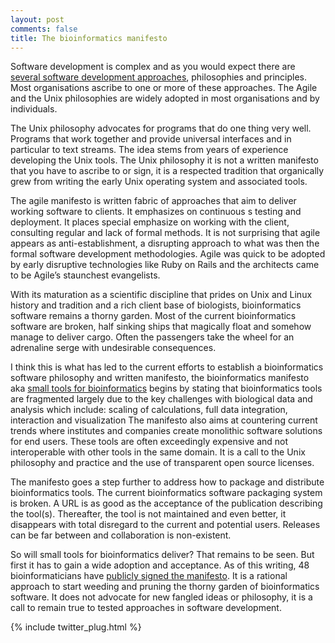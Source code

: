 ```yaml
---
layout: post
comments: false
title: The bioinformatics manifesto
---
```


Software development is complex and as you would expect there are [several software development approaches](http://www.quora.com/What-is-are-the-best-software-development-philosophy-ies), philosophies and principles. Most organisations ascribe to one or more of these approaches. The Agile and the Unix philosophies are widely adopted in most organisations and by individuals.

The Unix philosophy advocates for programs that do one thing very well. Programs that work together and provide universal interfaces and in particular to text streams. The idea stems from years of experience developing the Unix tools. The Unix philosophy it is not a written manifesto that you have to ascribe to or sign, it is a respected tradition that organically grew from writing the early Unix operating system and associated tools.

The agile manifesto is written fabric of approaches that aim to deliver working software to clients. It emphasizes on continuous s testing and deployment. It places special emphasize on working with the client, consulting regular and lack of formal methods. It is not surprising that agile appears as anti-establishment, a disrupting approach to what was then the formal software development methodologies. Agile was quick to be adopted by early disruptive technologies like Ruby on Rails and the architects came to be Agile’s staunchest evangelists. 

With its maturation as a scientific discipline that prides on Unix and Linux history and tradition and a rich client base of biologists, bioinformatics software remains a thorny garden. Most of the current bioinformatics software are broken, half sinking ships that magically float and somehow manage to deliver cargo. Often the passengers take the wheel for an adrenaline serge with undesirable consequences.

I think this is what has led to the current efforts to establish a bioinformatics software philosophy and written manifesto, the bioinformatics manifesto aka [small tools for bioinformatics](https://github.com/pjotrp/bioinformatics) begins by stating that bioinformatics tools are fragmented largely due to the key challenges with biological data and analysis which include: scaling of calculations, full data integration, interaction and visualization
The manifesto also aims at countering current trends where institutes and companies create monolithic software solutions for end users. These tools are often exceedingly expensive and not interoperable with other tools in the same domain. It is a call to the Unix philosophy and practice 
and the use of transparent open source licenses.

The manifesto goes a step further to address how to package and distribute bioinformatics tools. The current bioinformatics software packaging 
system is broken. A URL is as good as the acceptance of the publication describing the tool(s). Thereafter, the tool is not maintained and even better,
it disappears with total disregard to the current and potential users. Releases can be far between and collaboration is  non-existent.

So will small tools for bioinformatics deliver? That remains to be seen. But first it has to gain a wide adoption and acceptance. As of this writing,
48 bioinformaticians have [publicly signed the manifesto](https://github.com/pjotrp/bioinformatics). 
It is a rational approach to start weeding and pruning the thorny garden of bioinformatics software. It does not advocate for new fangled ideas or philosophy, it is a call to remain true to tested approaches in software development.

{% include twitter_plug.html %}
